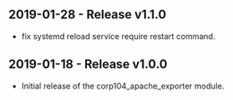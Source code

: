 ## 2019-01-28 - Release v1.1.0

- fix systemd reload service require restart command. 

## 2019-01-18 - Release v1.0.0

- Initial release of the corp104_apache_exporter module.
